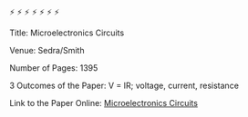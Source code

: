 :zap: :zap: :zap: :zap: :zap: :zap: :zap:

Title: Microelectronics Circuits

Venue: Sedra/Smith

Number of Pages: 1395

3 Outcomes of the Paper: V = IR; voltage, current, resistance

Link to the Paper Online: [Microelectronics Circuits](http://fuuu.be/polytech/ELECH402/Microelectronic%20Circuits%20by%20Sedra%20Smith,5th%20edition.pdf)

